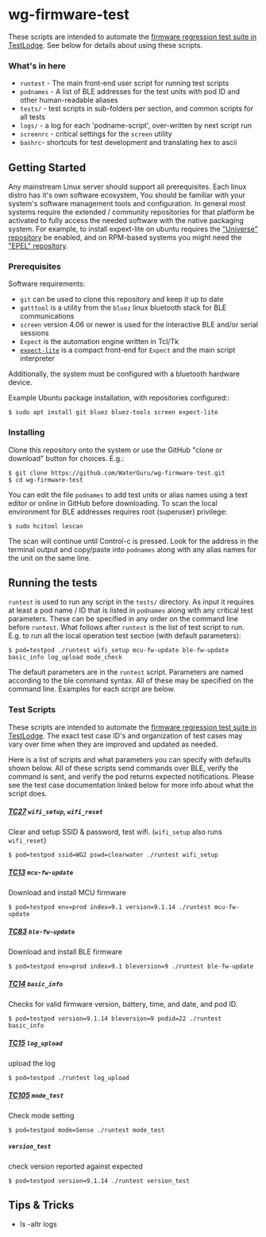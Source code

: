 # wg-firmware-test

These scripts are intended to automate the [firmware regression test suite in TestLodge](https://waterguru.testlodge.com/projects/27528/suites/130300). See below for details about using these scripts.

### What's in here

* ```runtest```  - The main front-end user script for running test scripts
* ```podnames``` - A list of BLE addresses for the test units with pod ID and other human-readable aliases
* ```tests/``` - test scripts in sub-folders per section, and common scripts for all tests
* ```logs/``` - a log for each 'podname-script', over-written by next script run
* ```screenrc``` - critical settings for the ```screen``` utility
* ```bashrc```- shortcuts for test development and translating hex to ascii

## Getting Started

Any mainstream Linux server should support all prerequisites. Each linux distro has it's own software ecosystem, You should be familiar with your system's software management tools and configuration. In general most systems require the extended / community repositories for that platform be activated to fully access the needed software with the native packaging system. For example, to install expext-lite on ubuntu requires the ["Universe" repository](https://help.ubuntu.com/community/Repositories#Managing_Repositories) be enabled, and on RPM-based systems you might need the ["EPEL" repository](https://fedoraproject.org/wiki/EPEL).

### Prerequisites

Software requirements:
* ```git``` can be used to clone this repository and keep it up to date
* ```gatttool``` is a utility from the ```bluez``` linux bluetooth stack for BLE communications
* ```screen``` version 4.06 or newer is used for the interactive BLE and/or serial sessions
* ```Expect``` is the automation engine written in Tcl/Tk
* [```expect-lite```](http://expect-lite.sourceforge.net/expect-lite_install.html) is a compact front-end for ```Expect``` and the main script interpreter

Additionally, the system must be configured with a bluetooth hardware device.

Example Ubuntu package installation, with repositories configured::
```
$ sudo apt install git bluez bluez-tools screen expect-lite
```
### Installing

Clone this repository onto the system or use the GitHub "clone or download" button for choices. E.g.: 

```
$ git clone https://github.com/WaterGuru/wg-firmware-test.git
$ cd wg-firmware-test
```
You can edit the file ```podnames``` to add test units or alias names using a text editor or online in GitHub before downloading. To scan the local environment for BLE addresses requires root (superuser) privilege:

```
$ sudo hcitool lescan
```

The scan will continue until Control-c is pressed. Look for the address in the terminal output and copy/paste into ```podnames``` along with any alias names for the unit on the same line.

## Running the tests

```runtest``` is used to run any script in the ```tests/``` directory. As input it requires at least a pod name / ID that is listed in ```podnames``` along with any critical test parameters. These can be specified in any order on the command line before ```runtest```. What follows after ```runtest``` is the list of test script to run. E.g. to run all the local operation test section (with default parameters):

```
$ pod=testpod ./runtest wifi_setup mcu-fw-update ble-fw-update basic_info log_upload mode_check
```

The default parameters are in the ```runtest``` script. Parameters are named according to the ble command syntax. All of these may be specified on the command line. Examples for each script are below.

### Test Scripts

These scripts are intended to automate the [firmware regression test suite in TestLodge](https://waterguru.testlodge.com/projects/27528/suites/130300). The exact test case ID's and organization of test cases may vary over time when they are improved and updated as needed.

Here is a list of scripts and what parameters you can specify with defaults shown below. All of these scripts send commands over BLE, verify the command is sent, and verify the pod returns expected notifications. Please see the test case documentation linked below for more info about what the script does.

##### [TC27](https://waterguru.testlodge.com/projects/27528/suites/130300?expand_section=140046#case_2134981) ```wifi_setup```, ```wifi_reset``` 
Clear and setup SSID & password, test wifi. (```wifi_setup``` also runs ```wifi_reset```)
```
$ pod=testpod ssid=WG2 pswd=clearwater ./runtest wifi_setup
```
##### [TC13](https://waterguru.testlodge.com/projects/27528/suites/130300?expand_section=140046#case_2130489) ```mcu-fw-update``` 
Download and install MCU firmware
```
$ pod=testpod env=prod index=9.1 version=9.1.14 ./runtest mcu-fw-update
```
##### [TC83](https://waterguru.testlodge.com/projects/27528/suites/130300?expand_section=140046#case_2155346) ```ble-fw-update``` 
Download and install BLE firmware
```
$ pod=testpod env=prod index=9.1 bleversion=9 ./runtest ble-fw-update
```
##### [TC14](https://waterguru.testlodge.com/projects/27528/suites/130300?expand_section=140046#case_2130492)  ```basic_info```
Checks for valid firmware version, battery, time, and date, and pod ID.
```
$ pod=testpod version=9.1.14 bleversion=9 podid=22 ./runtest basic_info
```
##### [TC15](https://waterguru.testlodge.com/projects/27528/suites/130300?expand_section=140046#case_2130494) ```log_upload``` 
upload the log
```
$ pod=testpod ./runtest log_upload
```
##### [TC105](https://waterguru.testlodge.com/projects/27528/suites/130300?expand_section=140046#case_2262327) ```mode_test```
Check mode setting
```
$ pod=testpod mode=Sense ./runtest mode_test
```
##### ```version_test``` 
check version reported against expected
```
$ pod=testpod version=9.1.14 ./runtest version_test
```

## Tips & Tricks
* ls -altr logs
